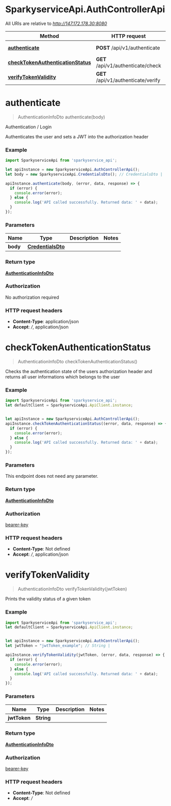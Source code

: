 # SparkyserviceApi.AuthControllerApi

All URIs are relative to *http://147.172.178.30:8080*

Method | HTTP request | Description
------------- | ------------- | -------------
[**authenticate**](AuthControllerApi.md#authenticate) | **POST** /api/v1/authenticate | Authentication / Login
[**checkTokenAuthenticationStatus**](AuthControllerApi.md#checkTokenAuthenticationStatus) | **GET** /api/v1/authenticate/check | 
[**verifyTokenValidity**](AuthControllerApi.md#verifyTokenValidity) | **GET** /api/v1/authenticate/verify | 

<a name="authenticate"></a>
# **authenticate**
> AuthenticationInfoDto authenticate(body)

Authentication / Login

Authenticates the user and sets a JWT into the authorization header

### Example
```javascript
import SparkyserviceApi from 'sparkyservice_api';

let apiInstance = new SparkyserviceApi.AuthControllerApi();
let body = new SparkyserviceApi.CredentialsDto(); // CredentialsDto | 

apiInstance.authenticate(body, (error, data, response) => {
  if (error) {
    console.error(error);
  } else {
    console.log('API called successfully. Returned data: ' + data);
  }
});
```

### Parameters

Name | Type | Description  | Notes
------------- | ------------- | ------------- | -------------
 **body** | [**CredentialsDto**](CredentialsDto.md)|  | 

### Return type

[**AuthenticationInfoDto**](AuthenticationInfoDto.md)

### Authorization

No authorization required

### HTTP request headers

 - **Content-Type**: application/json
 - **Accept**: */*, application/json

<a name="checkTokenAuthenticationStatus"></a>
# **checkTokenAuthenticationStatus**
> AuthenticationInfoDto checkTokenAuthenticationStatus()



Checks the authentication state of the users authorization header and returns all  user informations which belongs to the user

### Example
```javascript
import SparkyserviceApi from 'sparkyservice_api';
let defaultClient = SparkyserviceApi.ApiClient.instance;


let apiInstance = new SparkyserviceApi.AuthControllerApi();
apiInstance.checkTokenAuthenticationStatus((error, data, response) => {
  if (error) {
    console.error(error);
  } else {
    console.log('API called successfully. Returned data: ' + data);
  }
});
```

### Parameters
This endpoint does not need any parameter.

### Return type

[**AuthenticationInfoDto**](AuthenticationInfoDto.md)

### Authorization

[bearer-key](../README.md#bearer-key)

### HTTP request headers

 - **Content-Type**: Not defined
 - **Accept**: */*, application/json

<a name="verifyTokenValidity"></a>
# **verifyTokenValidity**
> AuthenticationInfoDto verifyTokenValidity(jwtToken)



Prints the validity status of a given token

### Example
```javascript
import SparkyserviceApi from 'sparkyservice_api';
let defaultClient = SparkyserviceApi.ApiClient.instance;


let apiInstance = new SparkyserviceApi.AuthControllerApi();
let jwtToken = "jwtToken_example"; // String | 

apiInstance.verifyTokenValidity(jwtToken, (error, data, response) => {
  if (error) {
    console.error(error);
  } else {
    console.log('API called successfully. Returned data: ' + data);
  }
});
```

### Parameters

Name | Type | Description  | Notes
------------- | ------------- | ------------- | -------------
 **jwtToken** | **String**|  | 

### Return type

[**AuthenticationInfoDto**](AuthenticationInfoDto.md)

### Authorization

[bearer-key](../README.md#bearer-key)

### HTTP request headers

 - **Content-Type**: Not defined
 - **Accept**: */*

